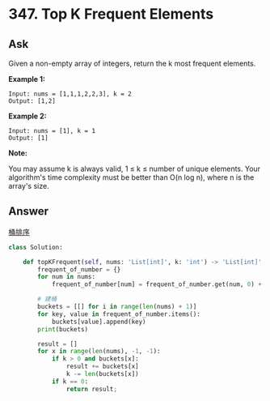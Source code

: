 # 347. Top K Frequent Elements

## Ask

Given a non-empty array of integers, return the k most frequent elements.

**Example 1:**
```
Input: nums = [1,1,1,2,2,3], k = 2
Output: [1,2]
```

**Example 2:**
```
Input: nums = [1], k = 1
Output: [1]
```
**Note:**

You may assume k is always valid, 1 ≤ k ≤ number of unique elements.
Your algorithm's time complexity must be better than O(n log n), where n is the array's size.

## Answer

[桶排序](https://blog.csdn.net/YinhJiang/article/details/79770240)

```python
class Solution:

    def topKFrequent(self, nums: 'List[int]', k: 'int') -> 'List[int]':
        frequent_of_number = {}
        for num in nums:
            frequent_of_number[num] = frequent_of_number.get(num, 0) + 1

        # 建桶
        buckets = [[] for i in range(len(nums) + 1)]
        for key, value in frequent_of_number.items():
            buckets[value].append(key)
        print(buckets)

        result = []
        for x in range(len(nums), -1, -1):
            if k > 0 and buckets[x]:
                result += buckets[x]
                k -= len(buckets[x])
            if k == 0:
                return result;

```
